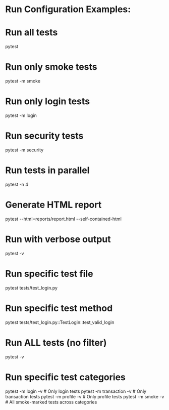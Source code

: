 # Run Configuration Examples:

# Run all tests
pytest

# Run only smoke tests
pytest -m smoke

# Run only login tests
pytest -m login

# Run security tests
pytest -m security

# Run tests in parallel
pytest -n 4

# Generate HTML report
pytest --html=reports/report.html --self-contained-html

# Run with verbose output
pytest -v

# Run specific test file
pytest tests/test_login.py

# Run specific test method
pytest tests/test_login.py::TestLogin::test_valid_login

# Run ALL tests (no filter)
pytest -v

# Run specific test categories
pytest -m login -v          # Only login tests
pytest -m transaction -v    # Only transaction tests
pytest -m profile -v        # Only profile tests
pytest -m smoke -v          # All smoke-marked tests across categories